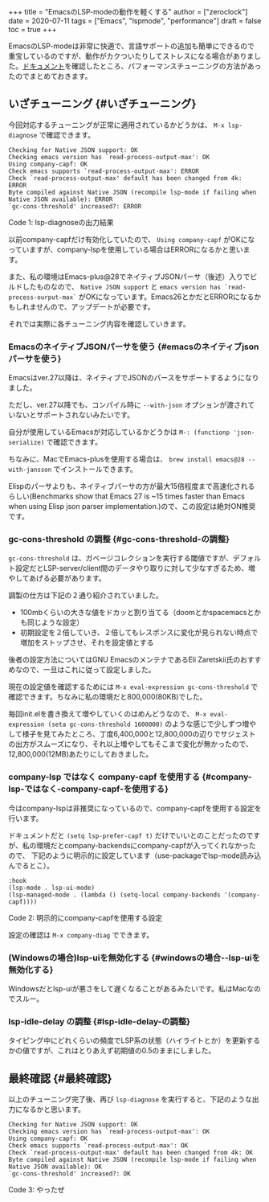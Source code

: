 +++
title = "EmacsのLSP-modeの動作を軽くする"
author = ["zeroclock"]
date = 2020-07-11
tags = ["Emacs", "lspmode", "performance"]
draft = false
toc = true
+++

EmacsのLSP-modeは非常に快適で、言語サポートの追加も簡単にできるので重宝しているのですが、動作がカクついたりしてストレスになる場合がありました。[ドキュメント](https://emacs-lsp.github.io/lsp-mode/page/performance/)を確認したところ、パフォーマンスチューニングの方法があったのでまとめておきます。

<!--more-->

## いざチューニング {#いざチューニング}

今回対応するチューニングが正常に適用されているかどうかは、 `M-x lsp-diagnose` で確認できます。

```nil
Checking for Native JSON support: OK
Checking emacs version has `read-process-output-max': OK
Using company-capf: OK
Check emacs supports `read-process-output-max': ERROR
Check `read-process-output-max' default has been changed from 4k: ERROR
Byte compiled against Native JSON (recompile lsp-mode if failing when Native JSON available): ERROR
`gc-cons-threshold' increased?: ERROR
```

<div class="src-block-caption">
  <span class="src-block-number">Code 1</span>:
  lsp-diagnoseの出力結果
</div>

以前company-capfだけ有効化していたので、 `Using company-capf` がOKになっていますが、company-lspを使用している場合はERRORになるかと思います。

また、私の環境はEmacs-plus@28でネイティブJSONパーサ（後述）入りでビルドしたものなので、 `Native JSON support` と `` emacs version has `read-process-ourput-max` `` がOKになっています。Emacs26とかだとERRORになるかもしれませんので、アップデートが必要です。

それでは実際に各チューニング内容を確認していきます。


### EmacsのネイティブJSONパーサを使う {#emacsのネイティブjsonパーサを使う}

Emacsはver.27以降は、ネイティブでJSONのパースをサポートするようになりました。

ただし、ver.27以降でも、コンパイル時に `--with-json` オプションが渡されていないとサポートされないみたいです。

自分が使用しているEmacsが対応しているかどうかは `M-: (functionp 'json-serialize)` で確認できます。

ちなみに、MacでEmacs-plusを使用する場合は、 `brew install emacs@28 --with-jansson` でインストールできます。

Elispのパーサよりも、ネイティブパーサの方が最大15倍程度まで高速化されるらしい(Benchmarks show that Emacs 27 is ~15 times faster than Emacs when using Elisp json parser implementation.)ので、この設定は絶対ON推奨です。


### gc-cons-threshold の調整 {#gc-cons-threshold-の調整}

`gc-cons-threshold` は、ガベージコレクションを実行する閾値ですが、デフォルト設定だとLSP-server/client間のデータやり取りに対して少なすぎるため、増やしてあげる必要があります。

調製の仕方は下記の２通り紹介されていました。

-   100mbくらいの大きな値をドカッと割り当てる（doomとかspacemacsとかも同じような設定）
-   初期設定を２倍していき、２倍してもレスポンスに変化が見られない時点で増加をストップさせ、それを設定値とする

後者の設定方法についてはGNU EmacsのメンテナであるEli Zaretskii氏のおすすめなので、一旦はこれに従って設定しました。

現在の設定値を確認するためには `M-x eval-expression gc-cons-threshold` で確認できます。ちなみに私の環境だと800,000(80KB)でした。

毎回init.elを書き換えて増やしていくのはめんどうなので、 `M-x eval-expression (seta gc-cons-threshold 1600000)` のような感じで少しずつ増やして様子を見てみたところ、丁度6,400,000と12,800,000の辺りでサジェストの出方がスムーズになり、それ以上増やしてもそこまで変化が無かったので、12,800,000(12MB)あたりにしておきました。


### company-lsp ではなく company-capf を使用する {#company-lsp-ではなく-company-capf-を使用する}

今はcompany-lspは非推奨になっているので、company-capfを使用する設定を行います。

ドキュメントだと `(setq lsp-prefer-capf t)` だけでいいとのことだったのですが、私の環境だとcompany-backendsにcompany-capfが入ってくれなかったので、 下記のように明示的に設定しています（use-packageでlsp-mode読み込んでるとこ）。

```elisp
:hook
(lsp-mode . lsp-ui-mode)
(lsp-managed-mode . (lambda () (setq-local company-backends '(company-capf))))
```

<div class="src-block-caption">
  <span class="src-block-number">Code 2</span>:
  明示的にcompany-capfを使用する設定
</div>

設定の確認は `M-x company-diag` でできます。


### (Windowsの場合)lsp-uiを無効化する {#windowsの場合--lsp-uiを無効化する}

Windowsだとlsp-uiが悪さをして遅くなることがあるみたいです。私はMacなのでスルー。


### lsp-idle-delay の調整 {#lsp-idle-delay-の調整}

タイピング中にどれくらいの頻度でLSP系の状態（ハイライトとか）を更新するかの値ですが、これはとりあえず初期値の0.5のままにしました。


## 最終確認 {#最終確認}

以上のチューニング完了後、再び `lsp-diagnose` を実行すると、下記のような出力になるかと思います。

```nil
Checking for Native JSON support: OK
Checking emacs version has `read-process-output-max': OK
Using company-capf: OK
Check emacs supports `read-process-output-max': OK
Check `read-process-output-max' default has been changed from 4k: OK
Byte compiled against Native JSON (recompile lsp-mode if failing when Native JSON available): OK
`gc-cons-threshold' increased?: OK
```

<div class="src-block-caption">
  <span class="src-block-number">Code 3</span>:
  やったぜ
</div>
